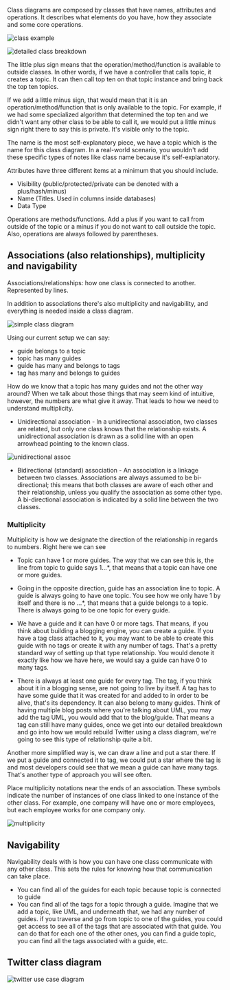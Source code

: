 
Class diagrams are composed by classes that have names, attributes and operations. It describes what elements do you have, how they associate and some core operations.

 ![class example](https://s3-us-west-2.amazonaws.com/devcamp-pictures/UML+images/Screen+Shot+2017-10-12+at+1.53.59+PM.png)

 ![detailed class breakdown](https://s3-us-west-2.amazonaws.com/devcamp-pictures/UML+images/Screen+Shot+2017-10-12+at+1.56.22+PM.png)

 The little plus sign means that the operation/method/function is available to outside classes. In other words, if we have a controller that calls topic, it creates a topic. It can then call top ten on that topic instance and bring back the top ten topics.

If we add a little minus sign, that would mean that it is an operation/method/function that is only available to the topic. For example, if we had some specialized algorithm that determined the top ten and we didn't want any other class to be able to call it, we would put a little minus sign right there to say this is private. It's visible only to the topic.

The name is the most self-explanatory piece, we have a topic which is the name for this class diagram. In a real-world scenario, you wouldn't add these specific types of notes like class name because it's self-explanatory.

Attributes have three different items at a minimum that you should include.

* Visibility (public/protected/private can be denoted with a plus/hash/minus)
* Name (Titles. Used in columns inside databases)
* Data Type

Operations are methods/functions. Add a plus if you want to call from outside of the topic or a minus if you do not want to call outside the topic. Also, operations are always followed by parentheses.

## Associations (also relationships), multiplicity and navigability

Associations/relationships: how one class is connected to another. Represented by lines.

In addition to associations there's also multiplicity and navigability, and everything is needed inside a class diagram.

![simple class diagram](https://s3-us-west-2.amazonaws.com/devcamp-pictures/UML+images/Screen+Shot+2017-10-13+at+12.14.41+PM.png)

Using our current setup we can say:

* guide belongs to a topic
* topic has many guides
* guide has many and belongs to tags
* tag has many and belongs to guides

How do we know that a topic has many guides and not the other way around? When we talk about those things that may seem kind of intuitive, however, the numbers are what give it away. That leads to how we need to understand multiplicity.


* Unidirectional association - In a unidirectional association, two classes are related, but only one class knows that the relationship exists. A unidirectional association is drawn as a solid line with an open arrowhead pointing to the known class.

![unidirectional assoc](https://online.visual-paradigm.com/images/tutorials/class-diagram-tutorial/03-undirectional-association-example.png)

* Bidirectional (standard) association - An association is a linkage between two classes. Associations are always assumed to be bi-directional; this means that both classes are aware of each other and their relationship, unless you qualify the association as some other type. A bi-directional association is indicated by a solid line between the two classes.

### Multiplicity

Multiplicity is how we designate the direction of the relationship in regards to numbers. Right here we can see

* Topic can have 1 or more guides. The way that we can see this is, the line from topic to guide says 1...*, that means that a topic can have one or more guides.

* Going in the opposite direction, guide has an association line to topic. A guide is always going to have one topic. You see how we only have 1 by itself and there is no ...*, that means that a guide belongs to a topic. There is always going to be one topic for every guide.

* We have a guide and it can have 0 or more tags. That means, if you think about building a blogging engine, you can create a guide. If you have a tag class attached to it, you may want to be able to create this guide with no tags or create it with any number of tags. That's a pretty standard way of setting up that type relationship. You would denote it exactly like how we have here, we would say a guide can have 0 to many tags.

* There is always at least one guide for every tag. The tag, if you think about it in a blogging sense, are not going to live by itself. A tag has to have some guide that it was created for and added to in order to be alive, that's its dependency. It can also belong to many guides. Think of having multiple blog posts where you're talking about UML, you may add the tag UML, you would add that to the blog/guide. That means a tag can still have many guides, once we get into our detailed breakdown and go into how we would rebuild Twitter using a class diagram, we're going to see this type of relationship quite a bit.

Another more simplified way is, we can draw a line and put a star there. If we put a guide and connected it to tag, we could put a star where the tag is and most developers could see that we mean a guide can have many tags. That's another type of approach you will see often.

Place multiplicity notations near the ends of an association. These symbols indicate the number of instances of one class linked to one instance of the other class. For example, one company will have one or more employees, but each employee works for one company only.

![multiplicity](https://online.visual-paradigm.com/images/tutorials/class-diagram-tutorial/05-multiplicities-examples.png)


## Navigability

Navigability deals with is how you can have one class communicate with any other class. This sets the rules for knowing how that communication can take place.

* You can find all of the guides for each topic because topic is connected to guide
* You can find all of the tags for a topic through a guide. Imagine that we add a topic, like UML, and underneath that, we had any number of guides. if you traverse and go from topic to one of the guides, you could get access to see all of the tags that are associated with that guide. You can do that for each one of the other ones, you can find a guide topic, you can find all the tags associated with a guide, etc.

## Twitter class diagram 

![twitter use case diagram](https://s3-us-west-2.amazonaws.com/devcamp-pictures/UML+images/Screen+Shot+2017-10-13+at+2.21.06+PM.png)